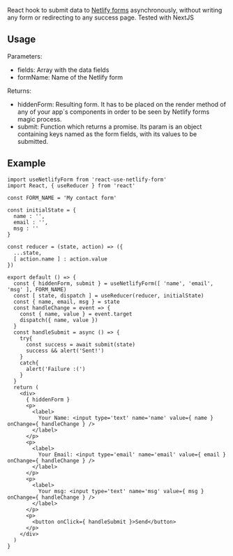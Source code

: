 React hook to submit data to [Netlify forms](https://www.netlify.com/products/forms/) asynchronously, without writing any form or redirecting to any success page. Tested with NextJS

## Usage

Parameters:

 - fields: Array with the data fields
 - formName: Name of the Netlify form

Returns:

 - hiddenForm: Resulting form. It has to be placed on the render method of any of your app´s components in order to be seen by Netlify forms magic process.
 - submit: Function which returns a promise. Its param is an object containing keys named as the form fields, with its values to be submitted.

## Example

```
import useNetlifyForm from 'react-use-netlify-form'
import React, { useReducer } from 'react'

const FORM_NAME = 'My contact form'

const initialState = {
  name : '',
  email : '',
  msg : ''
}

const reducer = (state, action) => ({
  ...state,
  [ action.name ] : action.value
})

export default () => {
  const { hiddenForm, submit } = useNetlifyForm([ 'name', 'email', 'msg' ], FORM_NAME)
  const [ state, dispatch ] = useReducer(reducer, initialState)
  const { name, email, msg } = state
  const handleChange = event => {
    const { name, value } = event.target
    dispatch({ name, value })
  }
  const handleSubmit = async () => {
    try{
      const success = await submit(state)
      success && alert('Sent!')
    }
    catch{
      alert('Failure :(')
    }
  }
  return (
    <div>
      { hiddenForm }
      <p>
        <label>
          Your Name: <input type='text' name='name' value={ name } onChange={ handleChange } />
        </label>
      </p>
      <p>
        <label>
          Your Email: <input type='email' name='email' value={ email } onChange={ handleChange } />
        </label>
      </p>
      <p>
        <label>
          Your msg: <input type='text' name='msg' value={ msg } onChange={ handleChange } />
        </label>
      </p>
      <p>
        <button onClick={ handleSubmit }>Send</button>
      </p>
    </div>
  )
}
```